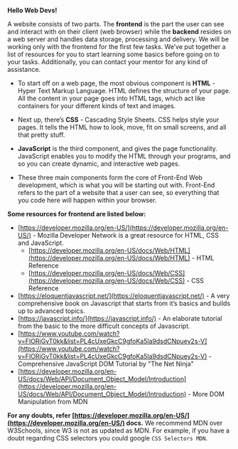**Hello Web Devs!**

A website consists of two parts. The **frontend** is the part the user can see and interact with on their client (web browser) while the **backend** resides on a web server and handles data storage, processing and delivery. We will be working only with the frontend for the first few tasks. We’ve put together a list of resources for you to start learning some basics before going on to your tasks. Additionally, you can contact your mentor for any kind of assistance.

- To start off on a web page, the most obvious component is **HTML** - Hyper Text Markup Language. HTML defines the structure of your page. All the content in your page goes into HTML tags, which act like containers for your different kinds of text and images.

- Next up, there’s **CSS** - Cascading Style Sheets. CSS helps style your pages. It tells the HTML how to look, move, fit on small screens, and all that pretty stuff.

- **JavaScript** is the third component, and gives the page functionality. JavaScript enables you to modify the HTML through your programs, and so you can create dynamic, and interactive web pages.

- These three main components form the core of Front-End Web development, which is what you will be starting out with. Front-End refers to the part of a website that a user can see, so everything that you code here will happen within your browser.

**Some resources for frontend are listed below:**

- [https://developer.mozilla.org/en-US/](https://developer.mozilla.org/en-US/) - Mozilla Developer Network is a great resource for HTML, CSS and JavaScript. 
    - [https://developer.mozilla.org/en-US/docs/Web/HTML](https://developer.mozilla.org/en-US/docs/Web/HTML) - HTML Reference
    - [https://developer.mozilla.org/en-US/docs/Web/CSS](https://developer.mozilla.org/en-US/docs/Web/CSS) - CSS Reference
- [https://eloquentjavascript.net/](https://eloquentjavascript.net/) - A very comprehensive book on Javascript that starts from it’s basics and builds up to advanced topics.
- [https://javascript.info/](https://javascript.info/) - An elaborate tutorial from the basic to the more difficult concepts of Javascript.
- [https://www.youtube.com/watch?v=FIORjGvT0kk&list=PL4cUxeGkcC9gfoKa5la9dsdCNpuey2s-V](https://www.youtube.com/watch?v=FIORjGvT0kk&list=PL4cUxeGkcC9gfoKa5la9dsdCNpuey2s-V) - Comprehensive JavaScript DOM Tutorial by "The Net Ninja"
- [https://developer.mozilla.org/en-US/docs/Web/API/Document_Object_Model/Introduction](https://developer.mozilla.org/en-US/docs/Web/API/Document_Object_Model/Introduction) - More DOM Manipulation from MDN

**For any doubts, refer [https://developer.mozilla.org/en-US/](https://developer.mozilla.org/en-US/) docs.** We recommend MDN over W3Schools, since W3 is not as updated as MDN. For example, if you have a doubt regarding CSS selectors you could google ``CSS Selectors MDN``.

